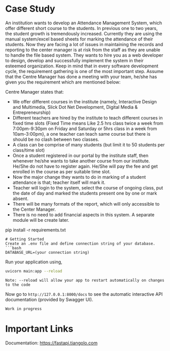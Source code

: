 # Case Study

An institution wants to develop an Attendance Management System, which offer different short course to the students. In previous one to two years, the student growth is tremendously increased. Currently they are using the manual system/excel based sheets for marking the attendance of their students. Now they are facing a lot of issues in maintaining the records and reporting to the center manager is at risk from the staff as they are unable to handle the file based system. They wants to hire you as a web developer to design, develop and successfully implement the system in their esteemed organization. Keep in mind that in every software development cycle, the requirement gathering is one of the most important step. Assume that the Centre Manager has done a meeting with your team, he/she has given you the requirement which are mentioned below:

Centre Manager states that:

-	We offer different courses in the institute (namely, Interactive Design and Multimedia, Slick Dot Net Development, Digital Media & Entrepreneurship)
-	Different teachers are hired by the institute to teach different courses in fixed time slots {Fixed Time means Like 2.5 hrs class twice a week from 7:00pm-9:30pm on Friday and Saturday or 5hrs class in a week from 10am-3:00pm}, a one teacher can teach same course but there is should be no clash between two classes.
-	A class can be comprise of many students (but limit it to 50 students per class/time slot)
-	Once a student registered in our portal by the institute staff, then whenever he/she wants to take another course from our institute. He/She do not have to register again. He/She will pay the fee and get enrolled in the course as per suitable time slot.
-	Now the major change they wants to do in marking of a student attendance is that; teacher itself will mark it. 
-	Teacher will login to the system, select the course of ongoing class, put the date of day and marked the students present one by one or mark absent.
-	There will be many formats of the report, which will only accessible to the Center Manager.
-	There is no need to add financial aspects in this system. A separate module will be create later.



pip install -r requirements.txt
```
# Getting Started
Create an .env file and define connection string of your database.
```bash
DATABASE_URL=(your connection string)
```

Run your application using,
```bash
uvicorn main:app --reload
```
`Note: --reload will allow your app to restart automatically on changes to the code`

Now go to `http://127.0.0.1:8000/docs` to see the automatic interactive API documentation (provided by Swagger UI).

`Work in progress`

# Important Links
Documentation: https://fastapi.tiangolo.com
